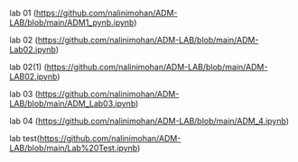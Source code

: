 lab 01 (https://github.com/nalinimohan/ADM-LAB/blob/main/ADM1_pynb.ipynb)

lab 02 (https://github.com/nalinimohan/ADM-LAB/blob/main/ADM-Lab02.ipynb)

lab 02(1) (https://github.com/nalinimohan/ADM-LAB/blob/main/ADM-LAB02.ipynb)

lab 03 (https://github.com/nalinimohan/ADM-LAB/blob/main/ADM_Lab03.ipynb)

lab 04 (https://github.com/nalinimohan/ADM-LAB/blob/main/ADM_4.ipynb)

lab test(https://github.com/nalinimohan/ADM-LAB/blob/main/Lab%20Test.ipynb)
